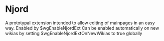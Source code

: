 Njord
=====

A prototypal extension intended to allow editing of mainpages in an easy way.
Enabled by $wgEnableNjordExt
Can be enabled automatically on new wikias by setting $wgEnableNjordExtOnNewWikias to true globally
